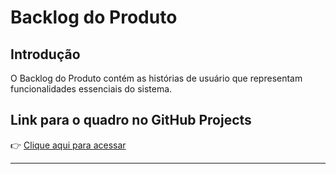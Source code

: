 # Backlog do Produto

## Introdução
O Backlog do Produto contém as histórias de usuário que representam funcionalidades essenciais do sistema.

## Link para o quadro no GitHub Projects
👉 [Clique aqui para acessar](https://github.com/users/equipe-saude-publica/projects/2/views/1)

---
